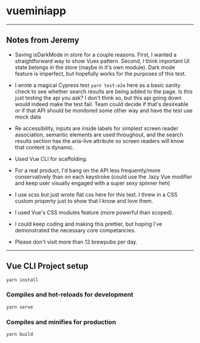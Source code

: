 # vueminiapp

------

## Notes from Jeremy

- Saving isDarkMode in store for a couple reasons. First, I wanted a straightforward way to show Vuex pattern. Second, I think important UI state belongs in the store (maybe in it's own module). Dark mode feature is imperfect, but hopefully works for the purposes of this test.

- I wrote a magical Cypress test `yarn test:e2e` here as a basic sanity check to see whether search results are being added to the page. Is this just testing the api you ask? I don't think so, but this api going down would indeed make the test fail. Team could decide if that's desireable or if that API should be monitored some other way and have the test use mock data

- Re accessibility, inputs are inside labels for simplest screen reader association, semantic elements are used throughout, and the search results section has the aria-live attribute so screen readers will know that content is dynamic.

- Used Vue CLI for scaffolding.

- For a real product, I'd bang on the API less frequently/more conservatively than on each keystroke (could use the .lazy Vue modifier and keep user visually engaged with a super sexy spinner heh)

- I use scss but just wrote flat css here for this test. I threw in a CSS custom property just to show that I know and love them.

- I used Vue's CSS modules feature (more powerful than scoped). 

- I could keep coding and making this prettier, but hoping I've demonstrated the necessary core competancies.

- Please don't visit more than 12 brewpubs per day.

------


## Vue CLI Project setup
```
yarn install
```

### Compiles and hot-reloads for development
```
yarn serve
```

### Compiles and minifies for production
```
yarn build
```




